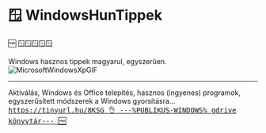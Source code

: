 # 🪟 WindowsHunTippek
🆓 
🪟🪟🪟🪟🪟

Windows hasznos tippek magyarul, egyszerűen.
![MicrosoftWindowsXpGIF](https://github.com/user-attachments/assets/04ee81b1-2be0-4aec-a4e1-d5866545edbc)
<hr>
Aktiválás, Windows és Office telepítés, hasznos (ingyenes) programok, egyszerűsített módszerek a Windows gyorsításra...
<tt font-weight="bold"><a href="https://tinyurl.hu/8KSG">https://tinyurl.hu/8KSG 👌 ---%PUBLIKUS-WINDOWS% gdrive könyvtár--- 🆓 </a></tt>

